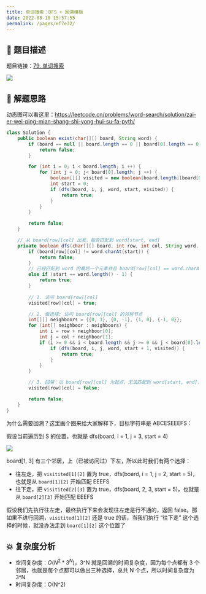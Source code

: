 ```yaml
---
title: 单词搜索：DFS + 回溯模板
date: 2022-08-10 15:57:55
permalink: /pages/ef7e32/
---
```

## 📃 题目描述

题目链接：[79. 单词搜索](https://leetcode.cn/problems/word-search/)

![](https://cs-wiki.oss-cn-shanghai.aliyuncs.com/img/image-20220810155954957.png)

## 🔔 解题思路

动态图可以看这里：https://leetcode.cn/problems/word-search/solution/zai-er-wei-ping-mian-shang-shi-yong-hui-su-fa-pyth/


```java
class Solution {
    public boolean exist(char[][] board, String word) {
        if (board == null || board.length == 0 || board[0].length == 0) {
            return false;
        }

        for (int i = 0; i < board.length; i ++) {
            for (int j = 0; j< board[0].length; j ++) {
                boolean[][] visited = new boolean[board.length][board[0].length];
                int start = 0;
                if (dfs(board, i, j, word, start, visited)) {
                    return true;
                }
            }
        }

        return false;
    }

    // 从 board[row][col] 出发，能否匹配到 word[start, end]
    private boolean dfs(char[][] board, int row, int col, String word, int start, boolean[][] visited) {
        if (board[row][col] != word.charAt(start)) {
            return false;
        }
        // 已经匹配到 word 的最后一个元素并且 board[row][col] == word.charAt(start)
        else if (start == word.length() - 1) {
            return true;
        }
        
        // 1. 访问 board[row][col]
        visited[row][col] = true;

        // 2. 做选择: 访问 board[row][col] 的邻居节点
        int[][] neighboors = {{0, 1}, {0, -1}, {1, 0}, {-1, 0}}; 
        for (int[] neighboor : neighboors) {
            int i = row + neighboor[0];
            int j = col + neighboor[1];   
            if (i >= 0 && i < board.length && j >= 0 && j < board[0].length && !visited[i][j]) {
                if (dfs(board, i, j, word, start + 1, visited)) {
                    return true;
                }
            }
        }

        // 3. 回溯：以 board[row][col] 为起点，无法匹配到 word[start, end]，则进行回溯
        visited[row][col] = false;

        return false;
    }
}
```

为什么需要回溯？这里画个图来给大家解释下，目标字符串是 ABCESEEEFS：

假设当前遍历到 S 的位置，也就是 dfs(board, i = 1, j = 3, start = 4)

![](https://cs-wiki.oss-cn-shanghai.aliyuncs.com/img/image-20220815173329152.png)

board[1, 3] 有三个邻居，上（已被访问过）下左，所以此时我们有两个选择：

- 往左走，把 `visitited[1][2]` 置为 true，dfs(board, i = 1, j = 2, start = 5)，也就是从 `board[1][2]` 开始匹配 EEEFS
- 往下走，把 `visitited[2][3]` 置为 true，dfs(board, 2, 3, start = 5)，也就是从 `board[2][3]` 开始匹配 EEEFS

假设我们先执行往左走，最终执行下来会发现往左走是行不通的，返回 false。那如果不进行回溯，`visitited[1][2]` 还是 true 的话，当我们执行 “往下走” 这个选择的时候，就没办法走到 `board[1][2]` 这个位置了



## 💥 复杂度分析

- 空间复杂度：$O(N^2 * 3^N)$，3^N 就是回溯的时间复杂度，因为每个点都有 3 个邻居，也就是每个点都可以做出三种选择，总共 N 个点，所以时间复杂度为 3^N
- 时间复杂度：O(N^2)